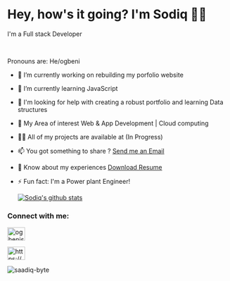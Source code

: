 

<h1>Hey, how's it going? I'm Sodiq 👋🏾</h1>
<P> I'm a Full stack Developer</P> <br>
<P>Pronouns are: He/ogbeni</P>

<!--
**Saadiq-Byte/saadiq-Byte** is a ✨ _special_ ✨ repository because its `README.md` (this file) appears on your GitHub profile :-->

  
- 🔭 I’m currently working on rebuilding my porfolio website

- 🌱 I’m currently learning JavaScript

-  🤔 I'm looking for help with creating a robust portfolio and learning Data structures

- 👯 My Area of interest  Web & App Development | Cloud computing 

- 👨‍💻 All of my projects are available at (In Progress)

- 📫 You got something to share ? <a href="mailto:sodiq-work@hotlook.com">Send  me an Email</a>

- 📄 Know about my experiences <a href="https://docs.google.com/document/d/1RroXXHrPoFqYLjueH1P-4Ys2DeNFWM4-1dQHru8tg6c/edit?usp=sharing" class="button">Download Resume</a>

- ⚡ Fun fact: I'm a Power plant Engineer!
   
  [![Sodiq's github stats](https://github-readme-stats.vercel.app/api?username=saadiq-byte&count_private=true&show_icons=true&theme=material-palenight)](https://github.com/saadiq-byte/github-readme-stats)
  
<!-- social section  -->
<h3 align="left">Connect with me:</h3> 

<!-- twitter link profie -->
<a href="https://twitter.com/ogbenisodiq" target="blank"><img align="center" src="https://raw.githubusercontent.com/rahuldkjain/github-profile-readme-generator/master/src/images/icons/Social/twitter.svg" alt="ogbenisodiq" height="30" width="40" /></a> 


<!-- codepan link profile -->
<a href="https://codepen.io/https://codepen.io/code_engineer" target="blank"><img align="center" src="https://raw.githubusercontent.com/rahuldkjain/github-profile-readme-generator/master/src/images/icons/Social/codepen.svg" alt="https://codepen.io/code_engineer" height="30" width="40" /></a>

<!--profile visit count  -->
<p align="left"> <img src="https://komarev.com/ghpvc/?username=saadiq-byte&label=Profile%20views&color=0e75b6&style=flat" alt="saadiq-byte" /> </p>
